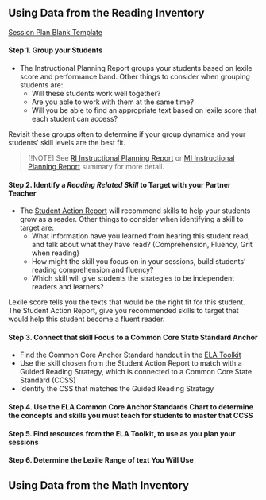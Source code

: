 ## Using Data from the Reading Inventory

[Session Plan Blank Template](https://cityyear.sharepoint.com/:w:/r/teams/lax/LandD/_layouts/15/Doc.aspx?sourcedoc=%7BF465BA47-941F-49B8-AD92-B54EA7E87984%7D&file=FY19%20Session%20Plan%20Template%20Blank.docx&action=default&mobileredirect=true)

#### Step 1. Group your Students
- The Instructional Planning Report groups your students based on lexile score and performance band. Other things to consider when grouping students are:
	- Will these students work well together?
	- Are you able to work with them at the same time?
	- Will you be able to find an appropriate text based on lexile score that each student can access?

Revisit these groups often to determine if your group dynamics and your students' skill levels are the best fit.

>[!NOTE] See [RI Instructional Planning Report](sam/#ri-instructional-planning-report) or [MI Instructional Planning Report](sam/#mi-instructional-planning-report) summary for more detail.

#### Step 2. Identify a _Reading Related Skill_ to Target with your Partner Teacher
- The [Student Action Report](https://karenmjiang.github.io/CYLA_Assessments_Toolkit/#/sam?id=ri-student-action-reports) will recommend skills to help your students grow as a reader. Other things to consider when identifying a skill to target are:
	- What information have you learned from hearing this student read, and talk about what they have read? (Comprehension, Fluency, Grit when reading)
	- How might the skill you focus on in your sessions, build students’ reading comprehension and fluency?
	- Which skill will give students the strategies to be independent readers and learners?

Lexile score tells you the texts that would be the right fit for this student. The Student Action Report, give you recommended skills to target that would help this student become a fluent reader. 

#### Step 3. Connect that skill Focus to a Common Core State Standard Anchor
- Find the Common Core Anchor Standard handout in the [ELA Toolkit](https://cityyear.sharepoint.com/teams/lax/LandD/Student%20Planning%20and%20Progress%20Monitoring/ELA%20Toolkit.pdf)
- Use the skill chosen from the Student Action Report to match with a Guided Reading Strategy, which is connected to a Common Core State Standard (CCSS)
- Identify the CSS that matches the Guided Reading Strategy


#### Step 4. Use the ELA Common Core Anchor Standards Chart to determine the concepts and skills you must teach for students to master that CCSS

#### Step 5. Find resources from the ELA Toolkit, to use as you plan your sessions

#### Step 6. Determine the Lexile Range of text You Will Use

## Using Data from the Math Inventory
